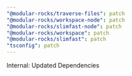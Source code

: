 ```yaml
---
"@modular-rocks/traverse-files": patch
"@modular-rocks/workspace-node": patch
"@modular-rocks/slimfast-node": patch
"@modular-rocks/workspace": patch
"@modular-rocks/slimfast": patch
"tsconfig": patch
---
```


Internal: Updated Dependencies
